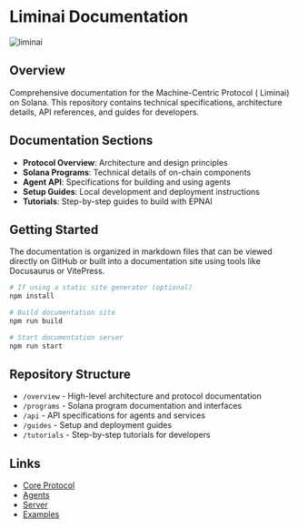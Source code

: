# Liminai Documentation
![liminai](https://github.com/user-attachments/assets/fe1f76bd-c1ae-44c7-b977-707db8e383d6)



## Overview
Comprehensive documentation for the Machine-Centric Protocol ( Liminai) on Solana. This repository contains technical specifications, architecture details, API references, and guides for developers.

## Documentation Sections
- **Protocol Overview**: Architecture and design principles
- **Solana Programs**: Technical details of on-chain components
- **Agent API**: Specifications for building and using agents
- **Setup Guides**: Local development and deployment instructions
- **Tutorials**: Step-by-step guides to build with EPNAI

## Getting Started
The documentation is organized in markdown files that can be viewed directly on GitHub or built into a documentation site using tools like Docusaurus or VitePress.

```bash
# If using a static site generator (optional)
npm install

# Build documentation site
npm run build

# Start documentation server
npm run start
```

## Repository Structure
- `/overview` - High-level architecture and protocol documentation
- `/programs` - Solana program documentation and interfaces
- `/api` - API specifications for agents and services
- `/guides` - Setup and deployment guides
- `/tutorials` - Step-by-step tutorials for developers

## Links
- [Core Protocol](https://github.com/lim-in-ai/Liminai-core)
- [Agents](https://github.com/lim-in-ai/Liminai-agents)
- [Server](https://github.com/lim-in-ai/Liminai-server)
- [Examples](https://github.com/lim-in-ai/Liminai-examples)
